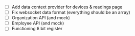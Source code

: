 
- [ ] Add data context provider for devices & readings page
- [ ] Fix websocket data format (everything should be an array)
- [ ] Organization API (and mock)
- [ ] Employee API (and mock)
- [ ] Functioning 8 bit register
